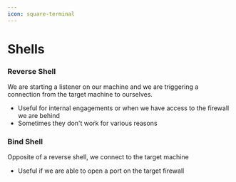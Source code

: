 ```yaml
---
icon: square-terminal
---
```


# Shells

### Reverse Shell

We are starting a listener on our machine and we are triggering a connection from the target machine to ourselves.

* Useful for internal engagements or when we have access to the firewall we are behind
* Sometimes they don't work for various reasons

### Bind Shell

Opposite of a reverse shell, we connect to the target machine

* Useful if we are able to open a port on the target firewall
